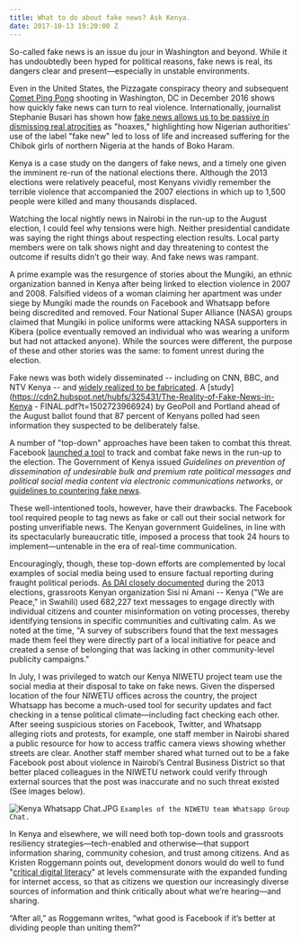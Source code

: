 ```yaml
---
title: What to do about fake news? Ask Kenya.
date: 2017-10-13 19:20:00 Z
---
```


So-called fake news is an issue du jour in Washington and beyond. While it has undoubtedly been hyped for political reasons, fake news is real, its dangers clear and present—especially in unstable environments.

Even in the United States, the Pizzagate conspiracy theory and subsequent [Comet Ping Pong](http://www.cnn.com/2017/06/22/politics/pizzagate-sentencing/index.html) shooting in Washington, DC in December 2016 shows how quickly fake news can turn to real violence. Internationally, journalist Stephanie Busari has shown how [fake news allows us to be passive in dismissing real atrocities](https://www.ted.com/talks/stephanie_busari_how_fake_news_does_real_harm) as "hoaxes," highlighting how Nigerian authorities' use of the label "fake new" led to loss of life and increased suffering for the Chibok girls of northern Nigeria at the hands of Boko Haram.

Kenya is a case study on the dangers of fake news, and a timely one given the imminent re-run of the national elections there. Although the 2013 elections were relatively peaceful, most Kenyans vividly remember the terrible violence that accompanied the 2007 elections in which up to 1,500 people were killed and many thousands displaced.

Watching the local nightly news in Nairobi in the run-up to the August election, I could feel why tensions were high. Neither presidential candidate was saying the right things about respecting election results. Local party members were on talk shows night and day threatening to contest the outcome if results didn’t go their way. And fake news was rampant.

A prime example was the resurgence of stories about the Mungiki, an ethnic organization banned in Kenya after being linked to election violence in 2007 and 2008. Falsified videos of a woman claiming her apartment was under siege by Mungiki made the rounds on Facebook and Whatsapp before being discredited and removed. Four National Super Alliance (NASA) groups claimed that Mungiki in police uniforms were attacking NASA supporters in Kibera (police eventually removed an individual who was wearing a uniform but had not attacked anyone). While the sources were different, the purpose of these and other stories was the same: to foment unrest during the election.

Fake news was both widely disseminated -- including on CNN, BBC, and NTV Kenya -- and [widely realized to be fabricated](http://www.aljazeera.com/indepth/opinion/2017/08/kenya-latest-victim-fake-news-170816121455181.html). A \[study\](https://cdn2.hubspot.net/hubfs/325431/The-Reality-of-Fake-News-in-Kenya - FINAL.pdf?t=1502723966924) by GeoPoll and Portland ahead of the August ballot found that 87 percent of Kenyans polled had seen information they suspected to be deliberately false.

A number of "top-down" approaches have been taken to combat this threat. Facebook [launched a tool](https://qz.com/1044573/facebook-and-whatsapp-introduce-fake-news-tool-ahead-of-kenya-elections/) to track and combat fake news in the run-up to the election. The Government of Kenya issued *Guidelines on prevention of dissemination of undesirable bulk and premium rate political messages and political social media content via electronic communications networks*, or [guidelines to countering fake news](http://www.aljazeera.com/indepth/opinion/2017/08/kenya-latest-victim-fake-news-170816121455181.html).

These well-intentioned tools, however, have their drawbacks. The Facebook tool required people to tag news as fake or call out their social network for posting unverifiable news. The Kenyan government Guidelines, in line with its spectacularly bureaucratic title, imposed a process that took 24 hours to implement—untenable in the era of real-time communication.

Encouragingly, though, these top-down efforts are complemented by local examples of social media being used to ensure factual reporting during fraught political periods. [As DAI closely documented](http://dai-global-developments.com/articles/text-messages-empower-kenya/) during the 2013 elections, grassroots Kenyan organization Sisi ni Amani -- Kenya ("We are Peace," in Swahili) used 682,227 text messages to engage directly with individual citizens and counter misinformation on voting processes, thereby identifying tensions in specific communities and cultivating calm. As we noted at the time, "A survey of subscribers found that the text messages made them feel they were directly part of a local initiative for peace and created a sense of belonging that was lacking in other community-level publicity campaigns."

In July, I was privileged to watch our Kenya NIWETU project team use the social media at their disposal to take on fake news. Given the dispersed location of the four NIWETU offices across the country, the project Whatsapp has become a much-used tool for security updates and fact checking in a tense political climate—including fact checking each other. After seeing suspicious stories on Facebook, Twitter, and Whatsapp alleging riots and protests, for example, one staff member in Nairobi shared a public resource for how to access traffic camera views showing whether streets are clear. Another staff member shared what turned out to be a fake Facebook post about violence in Nairobi’s Central Business District so that better placed colleagues in the NIWETU network could verify through external sources that the post was inaccurate and no such threat existed (See images below). 

![Kenya Whatsapp Chat.JPG](/uploads/Kenya%20Whatsapp%20Chat.JPG)
`Examples of the NIWETU team Whatsapp Group Chat.`

In Kenya and elsewhere, we will need both top-down tools and grassroots resiliency strategies—tech-enabled and otherwise—that support information sharing, community cohesion, and trust among citizens. And as Kristen Roggemann points out, development donors would do well to fund "[critical digital literacy](https://dai-global-digital.com/investments-in-internet-access-must-include-investments-in-critical-digital-literacy.html)" at levels commensurate with the expanded funding for internet access, so that as citizens we question our increasingly diverse sources of information and think critically about what we’re hearing—and sharing. 

“After all,” as Roggemann writes, “what good is Facebook if it’s better at dividing people than uniting them?”
